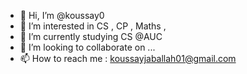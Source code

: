 - 👋 Hi, I’m @koussay0
- 👀 I’m interested in CS , CP , Maths , 
- 🌱 I’m currently studying CS @AUC
- 💞️ I’m looking to collaborate on ...
- 📫 How to reach me : koussayjaballah01@gmail.com

<!---
koussay0/koussay0 is a ✨ special ✨ repository because its `README.md` (this file) appears on your GitHub profile.
You can click the Preview link to take a look at your changes.
--->
